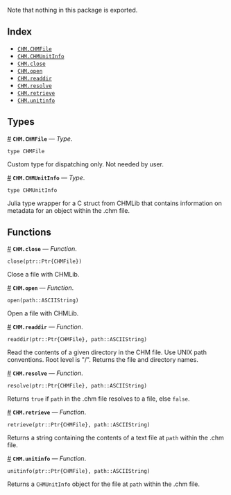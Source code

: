 
Note that nothing in this package is exported.


<a id='Index-1'></a>

## Index

- [`CHM.CHMFile`](api.md#CHM.CHMFile)
- [`CHM.CHMUnitInfo`](api.md#CHM.CHMUnitInfo)
- [`CHM.close`](api.md#CHM.close)
- [`CHM.open`](api.md#CHM.open)
- [`CHM.readdir`](api.md#CHM.readdir)
- [`CHM.resolve`](api.md#CHM.resolve)
- [`CHM.retrieve`](api.md#CHM.retrieve)
- [`CHM.unitinfo`](api.md#CHM.unitinfo)


<a id='Types-1'></a>

## Types

<a id='CHM.CHMFile' href='#CHM.CHMFile'>#</a>
**`CHM.CHMFile`** &mdash; *Type*.



```
type CHMFile
```

Custom type for dispatching only. Not needed by user.

<a id='CHM.CHMUnitInfo' href='#CHM.CHMUnitInfo'>#</a>
**`CHM.CHMUnitInfo`** &mdash; *Type*.



```
type CHMUnitInfo
```

Julia type wrapper for a C struct from CHMLib that contains information on metadata for an object within the .chm file.


<a id='Functions-1'></a>

## Functions

<a id='CHM.close' href='#CHM.close'>#</a>
**`CHM.close`** &mdash; *Function*.



```
close(ptr::Ptr{CHMFile})
```

Close a file with CHMLib.

<a id='CHM.open' href='#CHM.open'>#</a>
**`CHM.open`** &mdash; *Function*.



```
open(path::ASCIIString)
```

Open a file with CHMLib.

<a id='CHM.readdir' href='#CHM.readdir'>#</a>
**`CHM.readdir`** &mdash; *Function*.



```
readdir(ptr::Ptr{CHMFile}, path::ASCIIString)
```

Read the contents of a given directory in the CHM file. Use UNIX path conventions. Root level is "/". Returns the file and directory names.

<a id='CHM.resolve' href='#CHM.resolve'>#</a>
**`CHM.resolve`** &mdash; *Function*.



```
resolve(ptr::Ptr{CHMFile}, path::ASCIIString)
```

Returns `true` if `path` in the .chm file resolves to a file, else `false`.

<a id='CHM.retrieve' href='#CHM.retrieve'>#</a>
**`CHM.retrieve`** &mdash; *Function*.



```
retrieve(ptr::Ptr{CHMFile}, path::ASCIIString)
```

Returns a string containing the contents of a text file at `path` within the .chm file.

<a id='CHM.unitinfo' href='#CHM.unitinfo'>#</a>
**`CHM.unitinfo`** &mdash; *Function*.



```
unitinfo(ptr::Ptr{CHMFile}, path::ASCIIString)
```

Returns a `CHMUnitInfo` object for the file at `path` within the .chm file.

